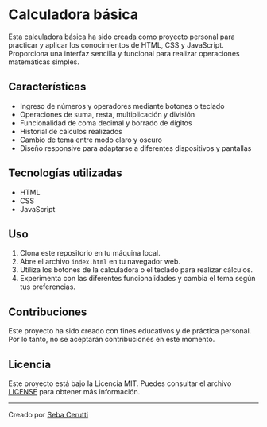 # Calculadora básica

Esta calculadora básica ha sido creada como proyecto personal para practicar y aplicar los conocimientos de HTML, CSS y JavaScript. Proporciona una interfaz sencilla y funcional para realizar operaciones matemáticas simples.

## Características

- Ingreso de números y operadores mediante botones o teclado
- Operaciones de suma, resta, multiplicación y división
- Funcionalidad de coma decimal y borrado de dígitos
- Historial de cálculos realizados
- Cambio de tema entre modo claro y oscuro
- Diseño responsive para adaptarse a diferentes dispositivos y pantallas

## Tecnologías utilizadas

- HTML
- CSS
- JavaScript

## Uso

1. Clona este repositorio en tu máquina local.
2. Abre el archivo `index.html` en tu navegador web.
3. Utiliza los botones de la calculadora o el teclado para realizar cálculos.
4. Experimenta con las diferentes funcionalidades y cambia el tema según tus preferencias.

## Contribuciones

Este proyecto ha sido creado con fines educativos y de práctica personal. Por lo tanto, no se aceptarán contribuciones en este momento.

## Licencia

Este proyecto está bajo la Licencia MIT. Puedes consultar el archivo [LICENSE](LICENSE) para obtener más información.

---

Creado por [Seba Cerutti](https://sebastiancerutti.tech)
